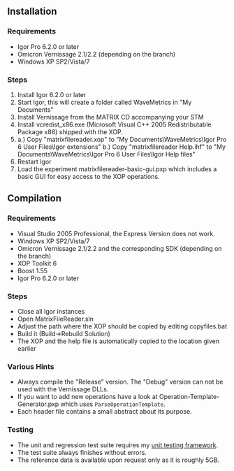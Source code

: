 ## Installation

### Requirements
* Igor Pro 6.2.0 or later
* Omicron Vernissage 2.1/2.2 (depending on the branch)
* Windows XP SP2/Vista/7

### Steps 
1. Install Igor 6.2.0 or later
2. Start Igor, this will create a folder called WaveMetrics in "My Documents"
3. Install Vernissage from the MATRIX CD accompanying your STM
4. Install vcredist_x86.exe (Microsoft Visual C++ 2005 Redistributable Package x86) shipped with the XOP.
5. a.) Copy "matrixfilereader.xop" to "My Documents\WaveMetrics\Igor Pro 6 User Files\Igor extensions"
   b.) Copy "matrixfilereader Help.ihf" to "My Documents\WaveMetrics\Igor Pro 6 User Files\Igor Help files"
6. Restart Igor
7. Load the experiment matrixfilereader-basic-gui.pxp which includes a basic GUI for easy access to the XOP operations.

## Compilation

### Requirements
* Visual Studio 2005 Professional, the Express Version does not work.
* Windows XP SP2/Vista/7
* Omicron Vernissage 2.1/2.2 and the corresponding SDK (depending on the branch)
* XOP Toolkit 6
* Boost 1.55
* Igor Pro 6.2.0 or later

### Steps
* Close all Igor instances
* Open MatrixFileReader.sln
* Adjust the path where the XOP should be copied by editing copyfiles.bat
* Build it (Build->Rebuild Solution)
* The XOP and the help file is automatically copied to the location given earlier

### Various Hints
* Always compile the "Release" version. The "Debug" version can not be used with the Vernissage DLLs.
* If you want to add new operations have a look at Operation-Template-Generator.pxp which uses `ParseOperationTemplate`.
* Each header file contains a small abstract about its purpose.

### Testing

* The unit and regression test suite requires my [unit testing framework](http://www.igorexchange.com/project/unitTesting).
* The test suite always finishes without errors.
* The reference data is available upon request only as it is roughly 5GB.
